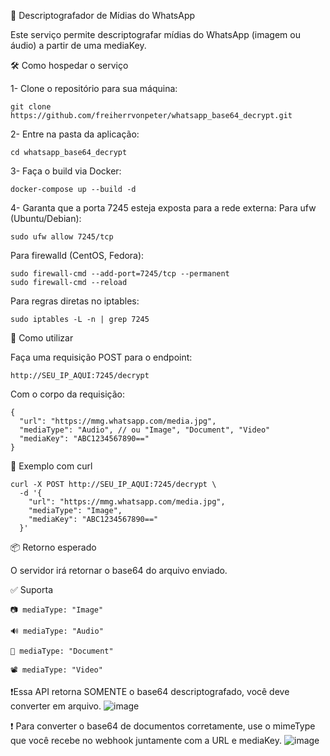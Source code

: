 🧩 Descriptografador de Mídias do WhatsApp

Este serviço permite descriptografar mídias do WhatsApp (imagem ou áudio) a partir de uma mediaKey.

🛠️ Como hospedar o serviço

1- Clone o repositório para sua máquina:

    git clone https://github.com/freiherrvonpeter/whatsapp_base64_decrypt.git
    
2- Entre na pasta da aplicação:

    cd whatsapp_base64_decrypt

3- Faça o build via Docker:

    docker-compose up --build -d
    
4- Garanta que a porta 7245 esteja exposta para a rede externa:
    Para ufw (Ubuntu/Debian):

    sudo ufw allow 7245/tcp

   Para firewalld (CentOS, Fedora):

    sudo firewall-cmd --add-port=7245/tcp --permanent
    sudo firewall-cmd --reload

   Para regras diretas no iptables:

    sudo iptables -L -n | grep 7245

🚀 Como utilizar

Faça uma requisição POST para o endpoint:

    http://SEU_IP_AQUI:7245/decrypt

Com o corpo da requisição:

    {
      "url": "https://mmg.whatsapp.com/media.jpg",
      "mediaType": "Audio", // ou "Image", "Document", "Video"
      "mediaKey": "ABC1234567890=="
    }

🧪 Exemplo com curl

    curl -X POST http://SEU_IP_AQUI:7245/decrypt \
      -d '{
        "url": "https://mmg.whatsapp.com/media.jpg",
        "mediaType": "Image",
        "mediaKey": "ABC1234567890=="
      }'

📦 Retorno esperado

O servidor irá retornar o base64 do arquivo enviado.

✅ Suporta

    📷 mediaType: "Image"

    🔊 mediaType: "Audio"
        
    📃 mediaType: "Document"

    📽️ mediaType: "Video"

❗Essa API retorna SOMENTE o base64 descriptografado, você deve converter em arquivo.
![image](https://github.com/user-attachments/assets/fb186f45-a625-48c7-be7a-291b7f8355f3)


❗ Para converter o base64 de documentos corretamente, use o mimeType que você recebe no webhook juntamente com a URL e mediaKey.
![image](https://github.com/user-attachments/assets/3b8a352f-4f04-40a7-815d-ef768754f770)


